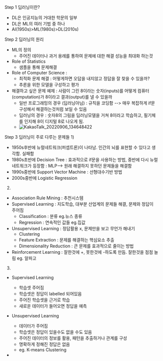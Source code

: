 Step 1 딥러닝이란?
- DL은 인공지능의 거대한 학문의 일부
- DL은 ML의 여러 기법 중 하나
- AI(1950s)>ML(1980s)>DL(2010s)

Step 2 딥러닝의 원리
- ML의 정의 
  - 주어진 데이터나 과거 용례를 통하여 문제에 대한 해결 성능을 최대화 하는것
- Role of Statistics
  - 샘플을 통해 문제해결
- Role of Computer Science :
  - 최적화 문제 해결 : 어떻게하면 오답을 내지않고 정답을 잘 찾을 수 있을까?
  - 추론을 위한 모델을 구성하고 평가
- 해결하고 싶은 문제 예제 : 사람이 그린 8이라는 숫자(inputs)를 어떻게 컴퓨터(computation)가 8이라고 결과(output)를 낼 수 있을까
  - 일반 프로그래밍의 경우 (딥러닝아님) : 규칙을 코딩함 --> 매우 복잡하게 if문 구성해서 해결하는것처럼 보일 수 있음
  - 딥러닝의 경우 : 숫자8의 그림을 딥러닝모델을 거쳐 8이라고 학습하고, 필기체를 인지해 8이 디지털 8로 나오게 됨.
  - ![KakaoTalk_20220906_134648422](https://user-images.githubusercontent.com/109457820/188549577-31800f03-a6ce-4bd7-8a4f-5cb68ef536a1.png)


Step 3 딥러닝이 주로 다루는 문제들
1)
- 1950s후반에 뉴럴네트워크(퍼셉트론)이 나타남. 인간의 뇌를 표현할 수 있다고 생각함. 실패함
- 1980s초반에 Decision Tree : 효과적으로 if문을 사용하는 방법, 중반에 다시 뉴럴네트워크가 등장함 : MLP--> 원래 해결하지 못하던 문제들을 해결함 
- 1990s중반에 Support Vector Machine : 선형대수기반 방법
- 2000s중반에 Logistic Regression
2)
- Association Rule Mining : 추천시스템
- Supervised Learning : 지도학습, 대부분 산업계의 문제들 해결, 문제와 정답이 주어짐
  - Classification : 분류 eg.뉴스 종류
  - Regression : 연속적인 값들 eg.집값
- Unsupervised Learning : 정답활용 x, 문제만을 보고 무언가 해내기
  - Clustering
  - Feature Extraction : 문제를 해결하는 핵심요소 추출
  - Dimensionality Reduction : 큰 문제를 효과적으로 줄이는 방법
- Reinforcement Learning : 잘한것에 +, 못한것에 -하도록 만듬. 잘한것을 점점 늘림 eg. 알파고

3)
- Supervised Learning 
  - 학습셋 주어짐
  - 학습셋은 정답이 labelled 되어있음
  - 주어진 학습셋을 근거로 학습
  - 새로운 데이터가 들어오면 정답을 예측

- Unsupervised Learning
  - 데이터가 주어짐
  - 학습셋은 정답이 있을수도 없을 수도 있음
  - 주어진 데이터의 정보를 활용, 패턴을 추출하거나 관계를 구성
  - 명확하게 정해진 정답은 없음
  - eg. K-means Clustering
- 
